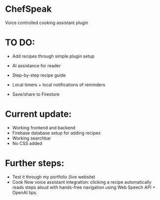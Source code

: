 # ChefSpeak
Voice controlled cooking assistant plugin

# TO DO:
- Add recipes through simple plugin setup

- AI assistance for reader

- Step-by-step recipe guide

- Local timers + local notifications of reminders

- Save/share to Firestore

# Current update:
- Working frontend and backend
- Firebase database setup for adding recipes
- Working searchbar
- No CSS added

# Further steps:
- Test it through my portfolio (live website)
- Cook Now voice assistant integration: clicking a recipe automatically reads steps aloud with hands-free navigation using Web Speech API + OpenAI tips.